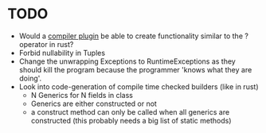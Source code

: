 # TODO

- Would a [compiler plugin](https://www.baeldung.com/java-build-compiler-plugin) be able to create functionality similar to the ? operator in rust?
- Forbid nullability in Tuples
- Change the unwrapping Exceptions to RuntimeExceptions as they should kill the program because the programmer 'knows what they are doing'.
- Look into code-generation of compile time checked builders (like in rust)
  - N Generics for N fields in class
  - Generics are either constructed or not
  - a construct method can only be called when all generics are constructed (this probably needs a big list of static methods)
